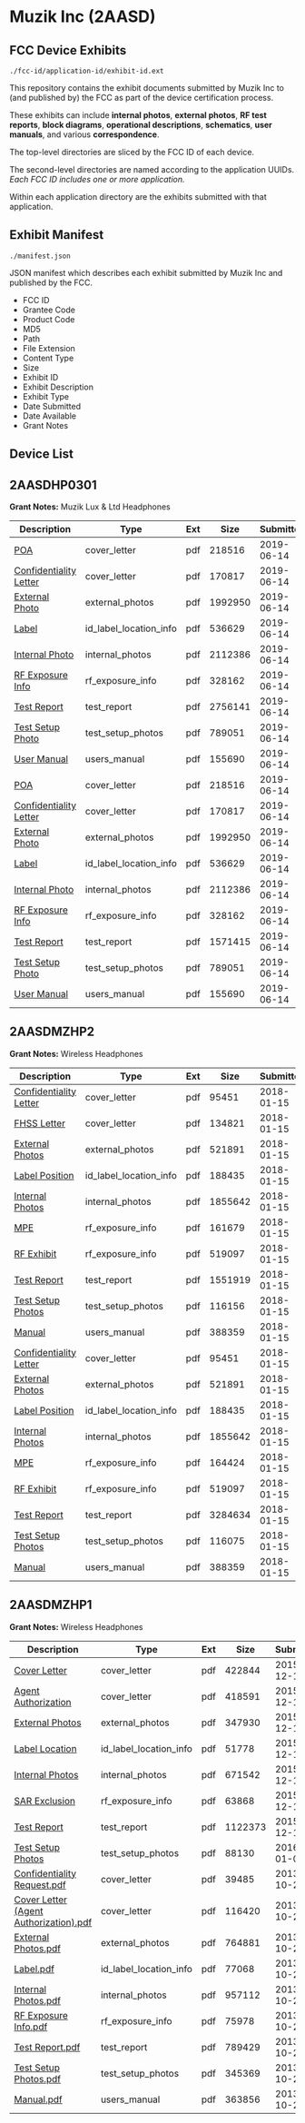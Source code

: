 # Muzik Inc (2AASD)
## FCC Device Exhibits

```
./fcc-id/application-id/exhibit-id.ext
```

This repository contains the exhibit documents submitted by Muzik Inc to (and published by) the FCC as part of the device certification process.

These exhibits can include **internal photos**, **external photos**, **RF test reports**, **block diagrams**, **operational descriptions**, **schematics**, **user manuals**, and various **correspondence**.

The top-level directories are sliced by the FCC ID of each device.

The second-level directories are named according to the application UUIDs. *Each FCC ID includes one or more application.*

Within each application directory are the exhibits submitted with that application. 

## Exhibit Manifest

```
./manifest.json
```

JSON manifest which describes each exhibit submitted by Muzik Inc and published by the FCC.

- FCC ID
- Grantee Code
- Product Code
- MD5
- Path
- File Extension
- Content Type
- Size
- Exhibit ID
- Exhibit Description
- Exhibit Type
- Date Submitted
- Date Available
- Grant Notes

## Device List
## 2AASDHP0301
**Grant Notes:** Muzik Lux & Ltd Headphones

| Description | Type | Ext | Size | Submitted | Available |
| ----------- | ---- | --- | ---- | --------- | --------- |
| [POA](2AASDHP0301/b107be712674d5f9666686dd3e15c0dd/4318085.pdf) | cover_letter | pdf | 218516 | 2019-06-14 | 2019-06-14 |
| [Confidentiality Letter](2AASDHP0301/b107be712674d5f9666686dd3e15c0dd/4318086.pdf) | cover_letter | pdf | 170817 | 2019-06-14 | 2019-06-14 |
| [External Photo](2AASDHP0301/b107be712674d5f9666686dd3e15c0dd/4318092.pdf) | external_photos | pdf | 1992950 | 2019-06-14 | 2019-06-14 |
| [Label](2AASDHP0301/b107be712674d5f9666686dd3e15c0dd/4318087.pdf) | id_label_location_info | pdf | 536629 | 2019-06-14 | 2019-06-14 |
| [Internal Photo](2AASDHP0301/b107be712674d5f9666686dd3e15c0dd/4318093.pdf) | internal_photos | pdf | 2112386 | 2019-06-14 | 2019-06-14 |
| [RF Exposure Info](2AASDHP0301/b107be712674d5f9666686dd3e15c0dd/4318096.pdf) | rf_exposure_info | pdf | 328162 | 2019-06-14 | 2019-06-14 |
| [Test Report](2AASDHP0301/b107be712674d5f9666686dd3e15c0dd/4318095.pdf) | test_report | pdf | 2756141 | 2019-06-14 | 2019-06-14 |
| [Test Setup Photo](2AASDHP0301/b107be712674d5f9666686dd3e15c0dd/4318094.pdf) | test_setup_photos | pdf | 789051 | 2019-06-14 | 2019-06-14 |
| [User Manual](2AASDHP0301/b107be712674d5f9666686dd3e15c0dd/4318088.pdf) | users_manual | pdf | 155690 | 2019-06-14 | 2019-06-14 |
| [POA](2AASDHP0301/c7db8866cb28675ce99e24e8a197c66e/4318085.pdf) | cover_letter | pdf | 218516 | 2019-06-14 | 2019-06-14 |
| [Confidentiality Letter](2AASDHP0301/c7db8866cb28675ce99e24e8a197c66e/4318086.pdf) | cover_letter | pdf | 170817 | 2019-06-14 | 2019-06-14 |
| [External Photo](2AASDHP0301/c7db8866cb28675ce99e24e8a197c66e/4318092.pdf) | external_photos | pdf | 1992950 | 2019-06-14 | 2019-06-14 |
| [Label](2AASDHP0301/c7db8866cb28675ce99e24e8a197c66e/4318087.pdf) | id_label_location_info | pdf | 536629 | 2019-06-14 | 2019-06-14 |
| [Internal Photo](2AASDHP0301/c7db8866cb28675ce99e24e8a197c66e/4318093.pdf) | internal_photos | pdf | 2112386 | 2019-06-14 | 2019-06-14 |
| [RF Exposure Info](2AASDHP0301/c7db8866cb28675ce99e24e8a197c66e/4318096.pdf) | rf_exposure_info | pdf | 328162 | 2019-06-14 | 2019-06-14 |
| [Test Report](2AASDHP0301/c7db8866cb28675ce99e24e8a197c66e/4318125.pdf) | test_report | pdf | 1571415 | 2019-06-14 | 2019-06-14 |
| [Test Setup Photo](2AASDHP0301/c7db8866cb28675ce99e24e8a197c66e/4318094.pdf) | test_setup_photos | pdf | 789051 | 2019-06-14 | 2019-06-14 |
| [User Manual](2AASDHP0301/c7db8866cb28675ce99e24e8a197c66e/4318088.pdf) | users_manual | pdf | 155690 | 2019-06-14 | 2019-06-14 |
## 2AASDMZHP2
**Grant Notes:** Wireless Headphones

| Description | Type | Ext | Size | Submitted | Available |
| ----------- | ---- | --- | ---- | --------- | --------- |
| [Confidentiality Letter](2AASDMZHP2/4735afefe0a3f47ab708f67cd21711c5/3713903.pdf) | cover_letter | pdf | 95451 | 2018-01-15 | 2018-01-15 |
| [FHSS Letter](2AASDMZHP2/4735afefe0a3f47ab708f67cd21711c5/3713996.pdf) | cover_letter | pdf | 134821 | 2018-01-15 | 2018-01-15 |
| [External Photos](2AASDMZHP2/4735afefe0a3f47ab708f67cd21711c5/3713904.pdf) | external_photos | pdf | 521891 | 2018-01-15 | 2018-01-15 |
| [Label Position](2AASDMZHP2/4735afefe0a3f47ab708f67cd21711c5/3713906.pdf) | id_label_location_info | pdf | 188435 | 2018-01-15 | 2018-01-15 |
| [Internal Photos](2AASDMZHP2/4735afefe0a3f47ab708f67cd21711c5/3713888.pdf) | internal_photos | pdf | 1855642 | 2018-01-15 | 2018-01-15 |
| [MPE](2AASDMZHP2/4735afefe0a3f47ab708f67cd21711c5/3713969.pdf) | rf_exposure_info | pdf | 161679 | 2018-01-15 | 2018-01-15 |
| [RF Exhibit](2AASDMZHP2/4735afefe0a3f47ab708f67cd21711c5/3713916.pdf) | rf_exposure_info | pdf | 519097 | 2018-01-15 | 2018-01-15 |
| [Test Report](2AASDMZHP2/4735afefe0a3f47ab708f67cd21711c5/3713946.pdf) | test_report | pdf | 1551919 | 2018-01-15 | 2018-01-15 |
| [Test Setup Photos](2AASDMZHP2/4735afefe0a3f47ab708f67cd21711c5/3713995.pdf) | test_setup_photos | pdf | 116156 | 2018-01-15 | 2018-01-15 |
| [Manual](2AASDMZHP2/4735afefe0a3f47ab708f67cd21711c5/3713908.pdf) | users_manual | pdf | 388359 | 2018-01-15 | 2018-01-15 |
| [Confidentiality Letter](2AASDMZHP2/f0bf349f99ccab4a742843f2e2c41b9b/3713903.pdf) | cover_letter | pdf | 95451 | 2018-01-15 | 2018-01-15 |
| [External Photos](2AASDMZHP2/f0bf349f99ccab4a742843f2e2c41b9b/3713904.pdf) | external_photos | pdf | 521891 | 2018-01-15 | 2018-01-15 |
| [Label Position](2AASDMZHP2/f0bf349f99ccab4a742843f2e2c41b9b/3713906.pdf) | id_label_location_info | pdf | 188435 | 2018-01-15 | 2018-01-15 |
| [Internal Photos](2AASDMZHP2/f0bf349f99ccab4a742843f2e2c41b9b/3713888.pdf) | internal_photos | pdf | 1855642 | 2018-01-15 | 2018-01-15 |
| [MPE](2AASDMZHP2/f0bf349f99ccab4a742843f2e2c41b9b/3713896.pdf) | rf_exposure_info | pdf | 164424 | 2018-01-15 | 2018-01-15 |
| [RF Exhibit](2AASDMZHP2/f0bf349f99ccab4a742843f2e2c41b9b/3713916.pdf) | rf_exposure_info | pdf | 519097 | 2018-01-15 | 2018-01-15 |
| [Test Report](2AASDMZHP2/f0bf349f99ccab4a742843f2e2c41b9b/3713866.pdf) | test_report | pdf | 3284634 | 2018-01-15 | 2018-01-15 |
| [Test Setup Photos](2AASDMZHP2/f0bf349f99ccab4a742843f2e2c41b9b/3713929.pdf) | test_setup_photos | pdf | 116075 | 2018-01-15 | 2018-01-15 |
| [Manual](2AASDMZHP2/f0bf349f99ccab4a742843f2e2c41b9b/3713908.pdf) | users_manual | pdf | 388359 | 2018-01-15 | 2018-01-15 |
## 2AASDMZHP1
**Grant Notes:** Wireless Headphones

| Description | Type | Ext | Size | Submitted | Available |
| ----------- | ---- | --- | ---- | --------- | --------- |
| [Cover Letter](2AASDMZHP1/9d493362652767a1d2b024e7593e1917/2844786.pdf) | cover_letter | pdf | 422844 | 2015-12-17 | 2016-01-04 |
| [Agent Authorization](2AASDMZHP1/9d493362652767a1d2b024e7593e1917/2844787.pdf) | cover_letter | pdf | 418591 | 2015-12-17 | 2016-01-04 |
| [External Photos](2AASDMZHP1/9d493362652767a1d2b024e7593e1917/2844789.pdf) | external_photos | pdf | 347930 | 2015-12-17 | 2016-01-04 |
| [Label Location](2AASDMZHP1/9d493362652767a1d2b024e7593e1917/2844791.pdf) | id_label_location_info | pdf | 51778 | 2015-12-17 | 2016-01-04 |
| [Internal Photos](2AASDMZHP1/9d493362652767a1d2b024e7593e1917/2844790.pdf) | internal_photos | pdf | 671542 | 2015-12-17 | 2016-01-04 |
| [SAR Exclusion](2AASDMZHP1/9d493362652767a1d2b024e7593e1917/2844792.pdf) | rf_exposure_info | pdf | 63868 | 2015-12-17 | 2016-01-04 |
| [Test Report](2AASDMZHP1/9d493362652767a1d2b024e7593e1917/2844793.pdf) | test_report | pdf | 1122373 | 2015-12-17 | 2016-01-04 |
| [Test Setup Photos](2AASDMZHP1/9d493362652767a1d2b024e7593e1917/2861650.pdf) | test_setup_photos | pdf | 88130 | 2016-01-04 | 2016-01-04 |
| [Confidentiality Request.pdf](2AASDMZHP1/be2a75c0bd564f90c865080f9847cb44/2104790.pdf) | cover_letter | pdf | 39485 | 2013-10-29 | 2013-10-29 |
| [Cover Letter (Agent Authorization).pdf](2AASDMZHP1/be2a75c0bd564f90c865080f9847cb44/2104791.pdf) | cover_letter | pdf | 116420 | 2013-10-29 | 2013-10-29 |
| [External Photos.pdf](2AASDMZHP1/be2a75c0bd564f90c865080f9847cb44/2104781.pdf) | external_photos | pdf | 764881 | 2013-10-29 | 2014-04-27 |
| [Label.pdf](2AASDMZHP1/be2a75c0bd564f90c865080f9847cb44/2104782.pdf) | id_label_location_info | pdf | 77068 | 2013-10-29 | 2013-10-29 |
| [Internal Photos.pdf](2AASDMZHP1/be2a75c0bd564f90c865080f9847cb44/2104783.pdf) | internal_photos | pdf | 957112 | 2013-10-29 | 2014-04-27 |
| [RF Exposure Info.pdf](2AASDMZHP1/be2a75c0bd564f90c865080f9847cb44/2104789.pdf) | rf_exposure_info | pdf | 75978 | 2013-10-29 | 2013-10-29 |
| [Test Report.pdf](2AASDMZHP1/be2a75c0bd564f90c865080f9847cb44/2104786.pdf) | test_report | pdf | 789429 | 2013-10-29 | 2013-10-29 |
| [Test Setup Photos.pdf](2AASDMZHP1/be2a75c0bd564f90c865080f9847cb44/2104787.pdf) | test_setup_photos | pdf | 345369 | 2013-10-29 | 2014-04-27 |
| [Manual.pdf](2AASDMZHP1/be2a75c0bd564f90c865080f9847cb44/2104788.pdf) | users_manual | pdf | 363856 | 2013-10-29 | 2014-04-27 |

